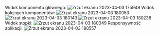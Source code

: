 Widok komponentu głównego:
![Zrzut ekranu 2023-04-03 175949](https://user-images.githubusercontent.com/58340006/229568643-69d09be9-ef86-4a0c-ae98-5af7f4f98b60.png)
Widok kolejnych komponentów:
![Zrzut ekranu 2023-04-03 180053](https://user-images.githubusercontent.com/58340006/229568652-e96bf282-e21a-420a-a761-30951c651486.png)
![Zrzut ekranu 2023-04-03 180143](https://user-images.githubusercontent.com/58340006/229568664-4b959896-7e65-4172-b60a-77e294f7aa98.png)
![Zrzut ekranu 2023-04-03 180238](https://user-images.githubusercontent.com/58340006/229568989-e89b7975-2499-4a2b-b0eb-6c4efc75f186.png)
Widok stopki:
![Zrzut ekranu 2023-04-03 180349](https://user-images.githubusercontent.com/58340006/229569035-f775862d-c928-4d71-a4df-3ea6c9cb251c.png)
Responsywność aplikacji:
![Zrzut ekranu 2023-04-03 180557](https://user-images.githubusercontent.com/58340006/229569098-0a3a6e20-5dd8-49b5-8a09-3b50278a9887.png)
